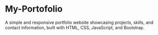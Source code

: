 # My-Portofolio
A simple and responsive portfolio website showcasing projects, skills, and contact information, built with HTML, CSS, JavaScript, and Bootstrap.
